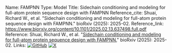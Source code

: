 Name: FAMPNN
Type: Model
Title: Sidechain conditioning and modeling for full-atom protein sequence design with FAMPNN
Reference_cite: Shuai, Richard W., et al. "Sidechain conditioning and modeling for full-atom protein sequence design with FAMPNN." bioRxiv (2025): 2025-02.
Reference_link: https://www.biorxiv.org/content/10.1101/2025.02.13.637498.full.pdf
Reference: Shuai, Richard W., et al. "[Sidechain conditioning and modeling for full-atom protein sequence design with FAMPNN.](https://www.biorxiv.org/content/10.1101/2025.02.13.637498.full.pdf)" bioRxiv (2025): 2025-02.
Links:
[![GitHub](https://img.shields.io/badge/GitHub-black?logo=github)](https://github.com/richardshuai/fampnn)
[![X](https://img.shields.io/badge/post-black?logo=X)](https://x.com/BiologyAIDaily/status/1892929727901597874)
